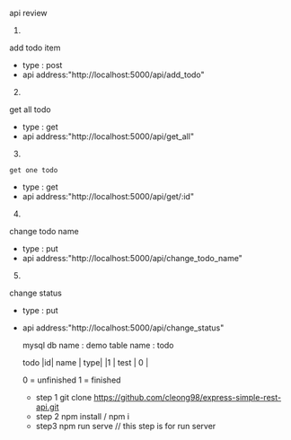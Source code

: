  api review
   
   1) 
   add todo item 
   - type : post 
   - api address:"http://localhost:5000/api/add_todo"

   2)
   get all todo
   - type : get 
   - api address:"http://localhost:5000/api/get_all"

   3)
    get one todo
   - type : get 
   - api address:"http://localhost:5000/api/get/:id"

   4)
   change todo name
   - type : put 
   - api address:"http://localhost:5000/api/change_todo_name"

   5) 
   change status
   - type : put 
   - api address:"http://localhost:5000/api/change_status"

     mysql 
      db name : demo
       table name : todo

      todo 
      |id| name | type|
      |1 | test | 0   |

      0 = unfinished
      1 = finished 


     - step 1 
        git clone https://github.com/cleong98/express-simple-rest-api.git
     - step 2 
        npm install / npm i 
     - step3 
        npm run serve  // this step is for run server

